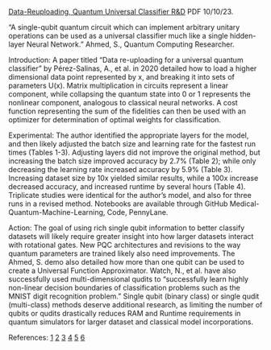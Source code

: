 [Data-Reuploading, Quantum Universal Classifier R&D](https://www.chemicalqdevice.com/data-reuploading-quantum-universal-classifier-rd) PDF 10/10/23.

“A single-qubit quantum circuit which can implement arbitrary unitary operations can be used as a universal classifier much like a single hidden-layer Neural Network.” Ahmed, S., Quantum Computing Researcher.

Introduction: A paper titled “Data re-uploading for a universal quantum classifier” by Pérez-Salinas, A., et al. in 2020 detailed how to load a higher dimensional data point represented by x, and breaking it into sets of parameters U(x). Matrix multiplication in circuits represent a linear component, while collapsing the quantum state into 0 or 1 represents the nonlinear component, analogous to classical neural networks. A cost function representing the sum of the fidelities can then be used with an optimizer for determination of optimal weights for classification.

Experimental: The author identified the appropriate layers for the model, and then likely adjusted the batch size and learning rate for the fastest run times (Tables 1-3). Adjusting layers did not improve the original method, but increasing the batch size improved accuracy by 2.7% (Table 2); while only decreasing the learning rate increased accuracy by 5.9% (Table 3). Increasing dataset size by 10x yielded similar results, while a 100x increase decreased accuracy, and increased runtime by several hours (Table 4). Triplicate studies were identical for the author’s model, and also for three runs in a revised method. Notebooks are available through GitHub Medical-Quantum-Machine-Learning, Code, PennyLane.

Action: The goal of using rich single qubit information to better classify datasets will likely require greater insight into how larger datasets interact with rotational gates. New PQC architectures and revisions to the way quantum parameters are trained likely also need improvements. The Ahmed, S. demo also detailed how more than one qubit can be used to create a Universal Function Approximator. Watch, N., et al. have also successfully used multi-dimensional qudits to “successfully learn highly non-linear decision boundaries of classification problems such as the MNIST digit recognition problem.” Single qubit (binary class) or single qudit (multi-class) methods deserve additional research, as limiting the number of qubits or qudits drastically reduces RAM and Runtime requirements in quantum simulators for larger dataset and classical model incorporations.

References:
[1](https://pennylane.ai/qml/demos/tutorial_data_reuploading_classifier/)
[2](https://docs.pennylane.ai/projects/lightning/en/v0.25.0/devices.html)
[3](https://arxiv.org/pdf/1907.02085.pdf)
[4](https://github.com/kevinkawchak/Medical-Quantum-Machine-Learning/tree/main)
[5](https://link.springer.com/article/10.1007/s42484-023-00125-0) 
[6](https://github.com/nlwach/Data-Re-Uploading-on-Qudits) 
